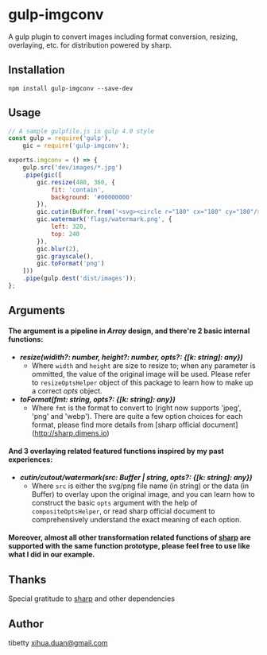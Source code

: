 gulp-imgconv
==========

A gulp plugin to convert images including format conversion, resizing, overlaying, etc. for distribution powered by sharp.

Installation
---

```
npm install gulp-imgconv --save-dev
```

Usage
---
```javascript
// A sample gulpfile.js in gulp 4.0 style
const gulp = require('gulp'), 
    gic = require('gulp-imgconv');

exports.imgconv = () => {
    gulp.src('dev/images/*.jpg')
    .pipe(gic([
        gic.resize(480, 360, {
            fit: 'contain',
            background: '#00000000'    
        }),
        gic.cutin(Buffer.from('<svg><circle r="180" cx="180" cy="180"/></svg>')),
        gic.watermark('flags/watermark.png', {
            left: 320,
            top: 240
        }),
        gic.blur(2),
        gic.grayscale(),
        gic.toFormat('png')
    ]))
    .pipe(gulp.dest('dist/images')); 
};
```
Arguments
---
#### The argument is a pipeline in *Array* design, and there're 2 basic internal functions:
- ***resize(widith?: number, height?: number, opts?: {[k: string]: any})***
    - Where `width` and `height` are size to resize to; when any parameter is ommitted, the value of the original image will be used. Please refer to `resizeOptsHelper` object of this package to learn how to make up a correct *opts* object.
- ***toFormat(fmt: string, opts?: {[k: string]: any})***
    - Where `fmt` is the format to convert to (right now supports 'jpeg', 'png' and 'webp'). There are quite a few option choices for each format, please find more details from [sharp official document] (http://sharp.dimens.io)
    
#### And 3 overlaying related featured functions inspired by my past experiences:
- ***cutin/cutout/watermark(src: Buffer | string, opts?: {[k: string]: any})***
    - Where `src` is either the svg/png file name (in string) or the data (in Buffer) to overlay upon the original image, and you can learn how to construct the basic `opts` argument with the help of `compositeOptsHelper`, or read sharp official document to comprehensively understand the exact meaning of each option.
    
#### Moreover, almost all other transformation related functions of [sharp](http://sharp.dimens.io) are supported with the same function prototype, please feel free to use like what I did in our example.

Thanks
---
Special gratitude to [sharp](https://www.npmjs.com/package/sharp) and other dependencies 

Author
---
tibetty <xihua.duan@gmail.com>
